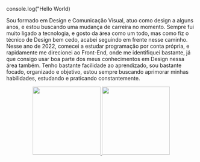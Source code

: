 console.log("Hello World)

Sou formado em Design e Comunicação Visual, atuo como design a alguns anos, e estou buscando uma mudança de carreira no momento.
Sempre fui muito ligado a tecnologia, e gosto da área como um todo, mas como fiz o técnico de Design bem cedo, acabei seguindo em frente nesse caminho.
Nesse ano de 2022, comecei a estudar programação por conta própria, e rapidamente me direcionei ao Front-End, onde me identifiquei bastante, já que consigo usar boa parte dos meus conhecimentos em Design nessa área também.
Tenho bastante facilidade ao aprendizado, sou bastante focado, organizado e objetivo, estou sempre buscando aprimorar minhas habilidades, estudando e praticando constantemente.

<div align="center">
  <a href="https://github.com/GustavoCMonteiro">
  <img height="180em" src="https://github-readme-stats.vercel.app/api?username=gustavocmonteiro&show_icons=true&theme=dracula&include_all_commits=true&count_private=true"/>
  <img height="180em" src="https://github-readme-stats.vercel.app/api/top-langs/?username=gustavocmonteiro&layout=compact&langs_count=7&theme=dracula"/>
</div>
